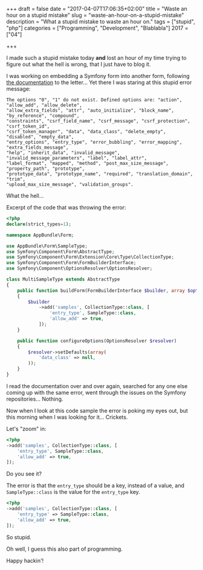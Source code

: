 +++
draft = false
date = "2017-04-07T17:06:35+02:00"
title = "Waste an hour on a stupid mistake"
slug = "waste-an-hour-on-a-stupid-mistake"
description = "What a stupid mistake to waste an hour on."
tags = ["stupid", "php"]
categories = ["Programming", "Development", "Blablabla"]
2017 = ["04"]

+++

I made such a stupid mistake today <strong>and</strong> lost an hour of my time trying to figure out what the hell is wrong, that I just have to blog it.

I was working on embedding a Symfony form into another form, following [the documentation](https://symfony.com/doc/current/form/form_collections.html) to the letter... Yet there I was staring at this stupid error message:

``` text
The options "0", "1" do not exist. Defined options are: "action", "allow_add", "allow_delete",
"allow_extra_fields", "attr", "auto_initialize", "block_name", "by_reference", "compound",
"constraints", "csrf_field_name", "csrf_message", "csrf_protection", "csrf_token_id",
"csrf_token_manager", "data", "data_class", "delete_empty", "disabled", "empty_data",
"entry_options", "entry_type", "error_bubbling", "error_mapping", "extra_fields_message",
"help", "inherit_data", "invalid_message", "invalid_message_parameters", "label", "label_attr",
"label_format", "mapped", "method", "post_max_size_message", "property_path", "prototype",
"prototype_data", "prototype_name", "required", "translation_domain", "trim",
"upload_max_size_message", "validation_groups".
```

What the hell...

Excerpt of the code that was throwing the error:

``` php
<?php
declare(strict_types=1);

namespace AppBundle\Form;

use AppBundle\Form\SampleType;
use Symfony\Component\Form\AbstractType;
use Symfony\Component\Form\Extension\Core\Type\CollectionType;
use Symfony\Component\Form\FormBuilderInterface;
use Symfony\Component\OptionsResolver\OptionsResolver;

class MultiSampleType extends AbstractType
{
    public function buildForm(FormBuilderInterface $builder, array $options)
    {
        $builder
            ->add('samples', CollectionType::class, [
                'entry_type', SampleType::class,
                'allow_add' => true,
            ]);
    }

    public function configureOptions(OptionsResolver $resolver)
    {
        $resolver->setDefaults(array(
            'data_class' => null,
        ));
    }
}
```

I read the documentation over and over again, searched for any one else coming up with the same error, went through the issues on the Symfony repositories... Nothing.

Now when I look at this code sample the error is poking my eyes out, but this morning when I was looking for it... Crickets.

Let's "zoom" in:

``` php
<?php
->add('samples', CollectionType::class, [
    'entry_type', SampleType::class,
    'allow_add' => true,
]);
```

Do you see it?

The error is that the `entry_type` should be a key, instead of a value, and `SampleType::class` is the value for the `entry_type` key.

``` php
<?php
->add('samples', CollectionType::class, [
    'entry_type' => SampleType::class,
    'allow_add' => true,
]);
```

So stupid.

Oh well, I guess this also part of programming.

Happy hackin'!
